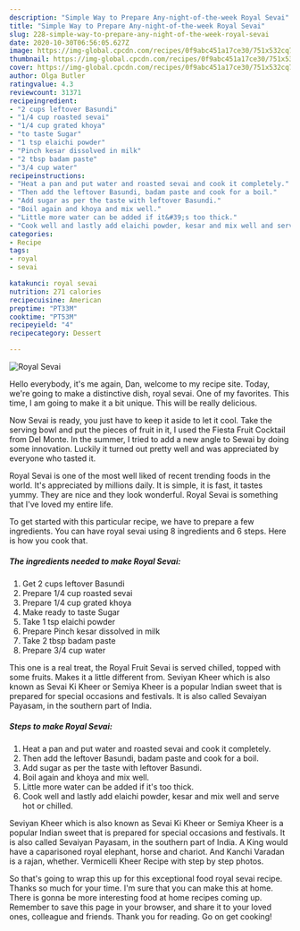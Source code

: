 ```yaml
---
description: "Simple Way to Prepare Any-night-of-the-week Royal Sevai"
title: "Simple Way to Prepare Any-night-of-the-week Royal Sevai"
slug: 228-simple-way-to-prepare-any-night-of-the-week-royal-sevai
date: 2020-10-30T06:56:05.627Z
image: https://img-global.cpcdn.com/recipes/0f9abc451a17ce30/751x532cq70/royal-sevai-recipe-main-photo.jpg
thumbnail: https://img-global.cpcdn.com/recipes/0f9abc451a17ce30/751x532cq70/royal-sevai-recipe-main-photo.jpg
cover: https://img-global.cpcdn.com/recipes/0f9abc451a17ce30/751x532cq70/royal-sevai-recipe-main-photo.jpg
author: Olga Butler
ratingvalue: 4.3
reviewcount: 31371
recipeingredient:
- "2 cups leftover Basundi"
- "1/4 cup roasted sevai"
- "1/4 cup grated khoya"
- "to taste Sugar"
- "1 tsp elaichi powder"
- "Pinch kesar dissolved in milk"
- "2 tbsp badam paste"
- "3/4 cup water"
recipeinstructions:
- "Heat a pan and put water and roasted sevai and cook it completely."
- "Then add the leftover Basundi, badam paste and cook for a boil."
- "Add sugar as per the taste with leftover Basundi."
- "Boil again and khoya and mix well."
- "Little more water can be added if it&#39;s too thick."
- "Cook well and lastly add elaichi powder, kesar and mix well and serve hot or chilled."
categories:
- Recipe
tags:
- royal
- sevai

katakunci: royal sevai 
nutrition: 271 calories
recipecuisine: American
preptime: "PT33M"
cooktime: "PT53M"
recipeyield: "4"
recipecategory: Dessert

---
```



![Royal Sevai](https://img-global.cpcdn.com/recipes/0f9abc451a17ce30/751x532cq70/royal-sevai-recipe-main-photo.jpg)

Hello everybody, it's me again, Dan, welcome to my recipe site. Today, we're going to make a distinctive dish, royal sevai. One of my favorites. This time, I am going to make it a bit unique. This will be really delicious.

Now Sevai is ready, you just have to keep it aside to let it cool. Take the serving bowl and put the pieces of fruit in it, I used the Fiesta Fruit Cocktail from Del Monte. In the summer, I tried to add a new angle to Sewai by doing some innovation. Luckily it turned out pretty well and was appreciated by everyone who tasted it.

Royal Sevai is one of the most well liked of recent trending foods in the world. It's appreciated by millions daily. It is simple, it is fast, it tastes yummy. They are nice and they look wonderful. Royal Sevai is something that I've loved my entire life.


To get started with this particular recipe, we have to prepare a few ingredients. You can have royal sevai using 8 ingredients and 6 steps. Here is how you cook that.

<!--inarticleads1-->

##### The ingredients needed to make Royal Sevai:

1. Get 2 cups leftover Basundi
1. Prepare 1/4 cup roasted sevai
1. Prepare 1/4 cup grated khoya
1. Make ready to taste Sugar
1. Take 1 tsp elaichi powder
1. Prepare Pinch kesar dissolved in milk
1. Take 2 tbsp badam paste
1. Prepare 3/4 cup water


This one is a real treat, the Royal Fruit Sevai is served chilled, topped with some fruits. Makes it a little different from. Seviyan Kheer which is also known as Sevai Ki Kheer or Semiya Kheer is a popular Indian sweet that is prepared for special occasions and festivals. It is also called Sevaiyan Payasam, in the southern part of India. 

<!--inarticleads2-->

##### Steps to make Royal Sevai:

1. Heat a pan and put water and roasted sevai and cook it completely.
1. Then add the leftover Basundi, badam paste and cook for a boil.
1. Add sugar as per the taste with leftover Basundi.
1. Boil again and khoya and mix well.
1. Little more water can be added if it&#39;s too thick.
1. Cook well and lastly add elaichi powder, kesar and mix well and serve hot or chilled.


Seviyan Kheer which is also known as Sevai Ki Kheer or Semiya Kheer is a popular Indian sweet that is prepared for special occasions and festivals. It is also called Sevaiyan Payasam, in the southern part of India. A King would have a caparisoned royal elephant, horse and chariot. And Kanchi Varadan is a rajan, whether. Vermicelli Kheer Recipe with step by step photos. 

So that's going to wrap this up for this exceptional food royal sevai recipe. Thanks so much for your time. I'm sure that you can make this at home. There is gonna be more interesting food at home recipes coming up. Remember to save this page in your browser, and share it to your loved ones, colleague and friends. Thank you for reading. Go on get cooking!
